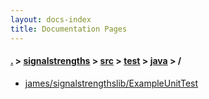 ```yaml
---
layout: docs-index
title: Documentation Pages
---
```

#### [.](./../../../../index) > [signalstrengths](./../../../index) > [src](./../../index) > [test](./../index) > [java](./index) > **/**

- [james/signalstrengthslib/ExampleUnitTest](james/signalstrengthslib/ExampleUnitTest)
